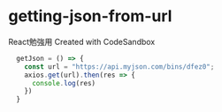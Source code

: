 # getting-json-from-url
React勉強用 Created with CodeSandbox

```js
  getJson = () => {
    const url = "https://api.myjson.com/bins/dfez0";
    axios.get(url).then(res => {
      console.log(res)
    })
  }
  ```
